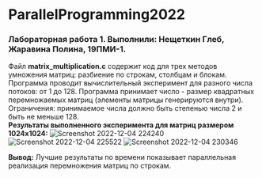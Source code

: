 # ParallelProgramming2022
### Лабораторная работа 1. Выполнили: Нещеткин Глеб, Жаравина Полина, 19ПМИ-1.
Файл **matrix_multiplication.c** содержит код для трех методов умножения матриц: разбиение по строкам, столбцам и блокам. Программа проводит вычислительный эксперимент для разного числа потоков: от 1 до 128. Программа принимает число - размер квадратных перемножаемых матриц (элементы матрицы генерируются внутри). Ограничения: принимаемое числа должно быть степенью числа 2 и быть не меньше 128.\
**Результаты выполненного эксперимента для матриц размером 1024x1024:**
![Screenshot 2022-12-04 224240](https://user-images.githubusercontent.com/71218745/205511830-4bbe3dc7-0ad4-46c9-a1b5-a20701458a8e.png)
![Screenshot 2022-12-04 225522](https://user-images.githubusercontent.com/71218745/205512469-b2a863fe-4268-4479-b77a-6ec2628e4cc2.png)
![Screenshot 2022-12-04 230346](https://user-images.githubusercontent.com/71218745/205512844-10bc2d73-f088-40f6-816a-fd2af37b28ce.png)


**Вывод:** Лучшие результаты по времени показывает параллельная реализация перемножения матриц по строкам. 
